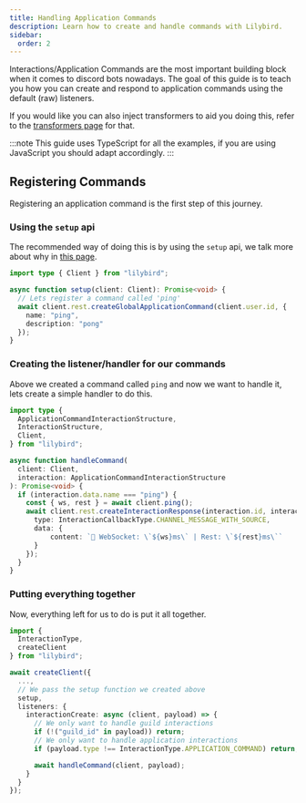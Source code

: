 ```yaml
---
title: Handling Application Commands
description: Learn how to create and handle commands with Lilybird.
sidebar:
  order: 2
---
```


Interactions/Application Commands are the most important building block when it comes to discord bots nowadays.
The goal of this guide is to teach you how you can create and respond to application commands using the default (raw) listeners.

If you would like you can also inject transformers to aid you doing this, refer to the [transformers page](/api/transformers) for that.

:::note
This guide uses TypeScript for all the examples, if you are using JavaScript you should adapt accordingly.
:::

## Registering Commands

Registering an application command is the first step of this journey.

### Using the `setup` api

The recommended way of doing this is by using the `setup` api, we talk more about why in [this page](/api/setup).

```ts showLineNumbers
import type { Client } from "lilybird";

async function setup(client: Client): Promise<void> {
  // Lets register a command called 'ping'
  await client.rest.createGlobalApplicationCommand(client.user.id, {
    name: "ping",
    description: "pong"
  });
}
```

### Creating the listener/handler for our commands

Above we created a command called `ping` and now we want to handle it, lets create a simple handler to do this.

```ts showLineNumbers
import type { 
  ApplicationCommandInteractionStructure,
  InteractionStructure,
  Client,
} from "lilybird";

async function handleCommand(
  client: Client, 
  interaction: ApplicationCommandInteractionStructure
): Promise<void> {
  if (interaction.data.name === "ping") {
    const { ws, rest } = await client.ping();
    await client.rest.createInteractionResponse(interaction.id, interaction.token, {
      type: InteractionCallbackType.CHANNEL_MESSAGE_WITH_SOURCE,
      data: {
          content: `🏓 WebSocket: \`${ws}ms\` | Rest: \`${rest}ms\``
      }
    });
  }
}
```

### Putting everything together

Now, everything left for us to do is put it all together.

```ts showLineNumbers
import {
  InteractionType,
  createClient
} from "lilybird";

await createClient({
  ...,
  // We pass the setup function we created above
  setup,
  listeners: {
    interactionCreate: async (client, payload) => {
      // We only want to handle guild interactions
      if (!("guild_id" in payload)) return;
      // We only want to handle application interactions
      if (payload.type !== InteractionType.APPLICATION_COMMAND) return;

      await handleCommand(client, payload);
    }
  }
});
```